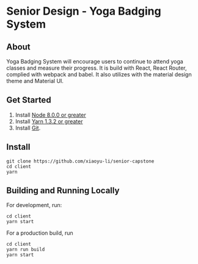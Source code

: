 # Senior Design - Yoga Badging System

## About
Yoga Badging System will encourage users to continue to attend yoga classes and measure their progress. It is build with React, React Router, complied with webpack and babel. It also utilizes with the material design theme and Material UI.

## Get Started
1. Install [Node 8.0.0 or greater](https://nodejs.org)
1. Install [Yarn 1.3.2 or greater](https://yarnpkg.com/en/)
1. Install [Git](https://git-scm.com/downloads).

## Install
	git clone https://github.com/xiaoyu-li/senior-capstone
	cd client
	yarn

## Building and Running Locally
For development, run:

	cd client
	yarn start

For a production build, run

	cd client
	yarn run build
	yarn start
